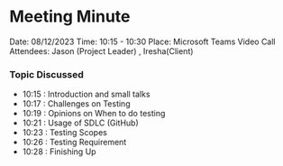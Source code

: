 # Meeting Minute

Date: 08/12/2023
Time: 10:15 - 10:30
Place: Microsoft Teams Video Call
Attendees: Jason (Project Leader) , Iresha(Client)

### Topic Discussed

- 10:15 : Introduction and small talks
- 10:17 : Challenges on Testing
- 10:19 : Opinions on When to do testing
- 10:21 : Usage of SDLC (GitHub)
- 10:23 : Testing Scopes
- 10:26 : Testing Requirement
- 10:28 : Finishing Up
